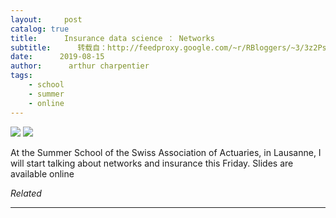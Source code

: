 ```yaml
---
layout:     post
catalog: true
title:      Insurance data science ： Networks
subtitle:      转载自：http://feedproxy.google.com/~r/RBloggers/~3/3z2PsKKjRdI/
date:      2019-08-15
author:      arthur charpentier
tags:
    - school
    - summer
    - online
---
```






![](https://i1.wp.com/f.hypotheses.org/wp-content/blogs.dir/253/files/2019/08/life-is-complicated.jpg?w=456&is-pending-load=1#038;ssl=1)
![](https://i1.wp.com/f.hypotheses.org/wp-content/blogs.dir/253/files/2019/08/life-is-complicated.jpg?w=456&ssl=1)


At the Summer School of the Swiss Association of Actuaries, in Lausanne, I will start talking about networks and insurance this Friday. Slides are available online




*Related*






---
